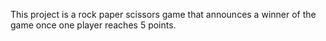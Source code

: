 This project is a rock paper scissors game that announces a winner of the game once one player reaches 5 points.
